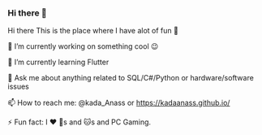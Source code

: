 ### Hi there 👋

Hi there 
This is the place where I have alot of fun 🤣

🔭  I’m currently working on something cool 😉

🌱  I’m currently learning Flutter

💬  Ask me about anything related to SQL/C#/Python or hardware/software issues

📫  How to reach me: @kada_Anass or https://kadaanass.github.io/ 

⚡  Fun fact: I ❤️ 🐶s and 🐱s and PC Gaming.

<!--
**KadaAnass/KadaAnass** is a ✨ _special_ ✨ repository because its `README.md` (this file) appears on your GitHub profile.

Here are some ideas to get you started:

- 🔭 I’m currently working on ...
- 🌱 I’m currently learning ...
- 👯 I’m looking to collaborate on ...
- 🤔 I’m looking for help with ...
- 💬 Ask me about ...
- 📫 How to reach me: ...
- 😄 Pronouns: ...
- ⚡ Fun fact: ...
-->
